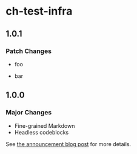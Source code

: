 # ch-test-infra

## 1.0.1

### Patch Changes

- foo

- bar

## 1.0.0

### Major Changes

- Fine-grained Markdown
- Headless codeblocks

See [the announcement blog post](https://codehike.org/blog/v1) for more details.
